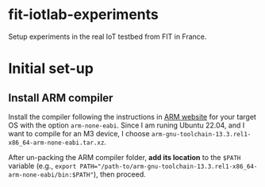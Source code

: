 # fit-iotlab-experiments
Setup experiments in the real IoT testbed from FIT in France. 

# Initial set-up

## Install ARM compiler

Install the compiler following the instructions in [ARM website]() for your target OS with the option `arm-none-eabi`. 
Since I am runing Ubuntu 22.04, and I want to compile for an M3 device, I choose `arm-gnu-toolchain-13.3.rel1-x86_64-arm-none-eabi.tar.xz`.


After un-packing the ARM compiler folder, **add its location** to the `$PATH` variable (e.g., `export PATH="/path-to/arm-gnu-toolchain-13.3.rel1-x86_64-arm-none-eabi/bin:$PATH"`), then proceed.



